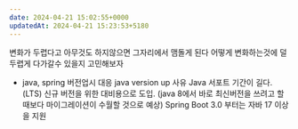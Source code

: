 ```yaml
---
date: 2024-04-21 15:02:55+0000
updatedAt: 2024-04-21 15:23:53+5180
---
```

변화가 두렵다고 아무것도 하지않으면 그자리에서 맴돌게 된다
어떻게 변화하는것에 덜 두렵게 다가갈수 있을지 고민해보자

- java, spring 버전업시 대응
java version up 사유
Java 서포트 기간이 길다. (LTS)
신규 버전을 위한 대비용으로 도입. (java 8에서 바로 최신버전을 쓰려고 할 때보다 마이그레이션이 수월할 것으로 예상)
Spring Boot 3.0 부터는 자바 17 이상을 지원 